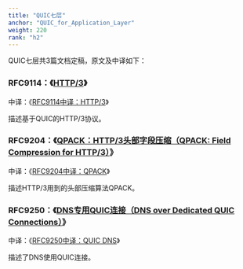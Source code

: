 ```yaml
---
title: "QUIC七层"
anchor: "QUIC_for_Application_Layer"
weight: 220
rank: "h2"
---
```


QUIC七层共3篇文档定稿，原文及中译如下：

### RFC9114：《[HTTP/3](https://www.rfc-editor.org/rfc/rfc9114.html)》
中译：《[RFC9114中译：HTTP/3](/RFC9114_Chinese_Simplified)》

描述基于QUIC的HTTP/3协议。

### RFC9204：《[QPACK：HTTP/3头部字段压缩（QPACK: Field Compression for HTTP/3）](https://www.rfc-editor.org/rfc/rfc9204.html)》
中译：《[RFC9204中译：QPACK](/RFC9204_Chinese_Simplified)》

描述HTTP/3用到的头部压缩算法QPACK。

### RFC9250：《[DNS专用QUIC连接（DNS over Dedicated QUIC Connections）](https://www.rfc-editor.org/rfc/rfc9250.html)》
中译：《[RFC9250中译：QUIC DNS](/RFC9250_Chinese_Simplified)》

描述了DNS使用QUIC连接。
